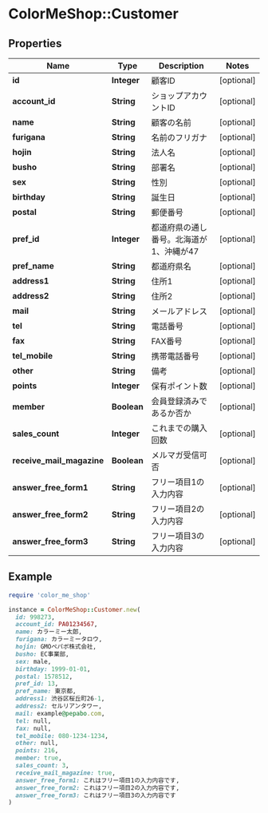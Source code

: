 # ColorMeShop::Customer

## Properties

| Name | Type | Description | Notes |
| ---- | ---- | ----------- | ----- |
| **id** | **Integer** | 顧客ID | [optional] |
| **account_id** | **String** | ショップアカウントID | [optional] |
| **name** | **String** | 顧客の名前 | [optional] |
| **furigana** | **String** | 名前のフリガナ | [optional] |
| **hojin** | **String** | 法人名 | [optional] |
| **busho** | **String** | 部署名 | [optional] |
| **sex** | **String** | 性別 | [optional] |
| **birthday** | **String** | 誕生日 | [optional] |
| **postal** | **String** | 郵便番号 | [optional] |
| **pref_id** | **Integer** | 都道府県の通し番号。北海道が1、沖縄が47 | [optional] |
| **pref_name** | **String** | 都道府県名 | [optional] |
| **address1** | **String** | 住所1 | [optional] |
| **address2** | **String** | 住所2 | [optional] |
| **mail** | **String** | メールアドレス | [optional] |
| **tel** | **String** | 電話番号 | [optional] |
| **fax** | **String** | FAX番号 | [optional] |
| **tel_mobile** | **String** | 携帯電話番号 | [optional] |
| **other** | **String** | 備考 | [optional] |
| **points** | **Integer** | 保有ポイント数 | [optional] |
| **member** | **Boolean** | 会員登録済みであるか否か | [optional] |
| **sales_count** | **Integer** | これまでの購入回数 | [optional] |
| **receive_mail_magazine** | **Boolean** | メルマガ受信可否 | [optional] |
| **answer_free_form1** | **String** | フリー項目1の入力内容 | [optional] |
| **answer_free_form2** | **String** | フリー項目2の入力内容 | [optional] |
| **answer_free_form3** | **String** | フリー項目3の入力内容 | [optional] |

## Example

```ruby
require 'color_me_shop'

instance = ColorMeShop::Customer.new(
  id: 998273,
  account_id: PA01234567,
  name: カラーミー太郎,
  furigana: カラーミータロウ,
  hojin: GMOペパボ株式会社,
  busho: EC事業部,
  sex: male,
  birthday: 1999-01-01,
  postal: 1578512,
  pref_id: 13,
  pref_name: 東京都,
  address1: 渋谷区桜丘町26-1,
  address2: セルリアンタワー,
  mail: example@pepabo.com,
  tel: null,
  fax: null,
  tel_mobile: 080-1234-1234,
  other: null,
  points: 216,
  member: true,
  sales_count: 3,
  receive_mail_magazine: true,
  answer_free_form1: これはフリー項目1の入力内容です,
  answer_free_form2: これはフリー項目2の入力内容です,
  answer_free_form3: これはフリー項目3の入力内容です
)
```

